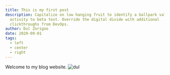 ```yaml
---
title: This is my first post
description: Capitalize on low hanging fruit to identify a ballpark value added
  activity to beta test. Override the digital divide with additional
  clickthroughs from DevOps.
author: Dul Zorigoo
date: 2020-09-01
tags:
  - left
  - center
  - right
---
```


Welcome to my blog website.
<img src="/src/static/img/dul.jpg" alt="dul">